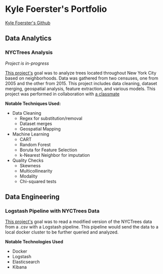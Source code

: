 # Kyle Foerster's Portfolio

[Kyle Foerster's Github](https://github.com/kbfoerster)

## Data Analytics

### NYCTrees Analysis
*Project is in-progress*

[This project's](https://github.com/kbfoerster/nyctrees) goal was to analyze trees located throughout New York City based on neighborhoods. Data was gathered from two censuses, one from 2005 and the other from 2015. This project includes data cleaning, dataset merging, geospatial analysis, feature extraction, and various models. This project was performed in collaboration with [a classmate](https://github.com/ElizabethSeidle)

**Notable Techniques Used:**
* Data Cleaning
   * Regex for substitution/removal
   * Dataset merges
   * Geospatial Mapping
* Machine Learning
   * CART
   * Random Forest
   * Boruta for Feature Selection
   * k-Nearest Neighbor for imputation
* Quality Checks
   * Skewness
   * Multicollinearity
   * Modality
   * Chi-squared tests

## Data Engineering

### Logstash Pipeline with NYCTrees Data

[This project's](https://github.com/kbfoerster/logstash_nyctrees) goal was to read a modified version of the NYCTrees data from a .csv with a Logstash pipeline. This pipeline would send the data to a local docker cluster to be further queried and analyzed. 

**Notable Technologies Used**
* Docker
* Logstash
* Elasticsearch
* Kibana

